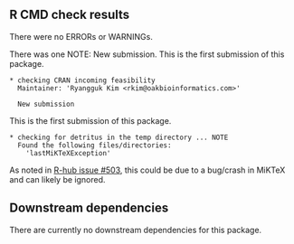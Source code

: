 ## R CMD check results
There were no ERRORs or WARNINGs.

There was one NOTE: New submission. This is the first submission of this package.

```
* checking CRAN incoming feasibility
  Maintainer: 'Ryangguk Kim <rkim@oakbioinformatics.com>'

  New submission
```

This is the first submission of this package.

```
* checking for detritus in the temp directory ... NOTE
  Found the following files/directories:
    'lastMiKTeXException'
```

As noted in [R-hub issue #503](https://github.com/r-hub/rhub/issues/503), this could be due to a bug/crash in MiKTeX and can likely be ignored.

## Downstream dependencies
There are currently no downstream dependencies for this package.
